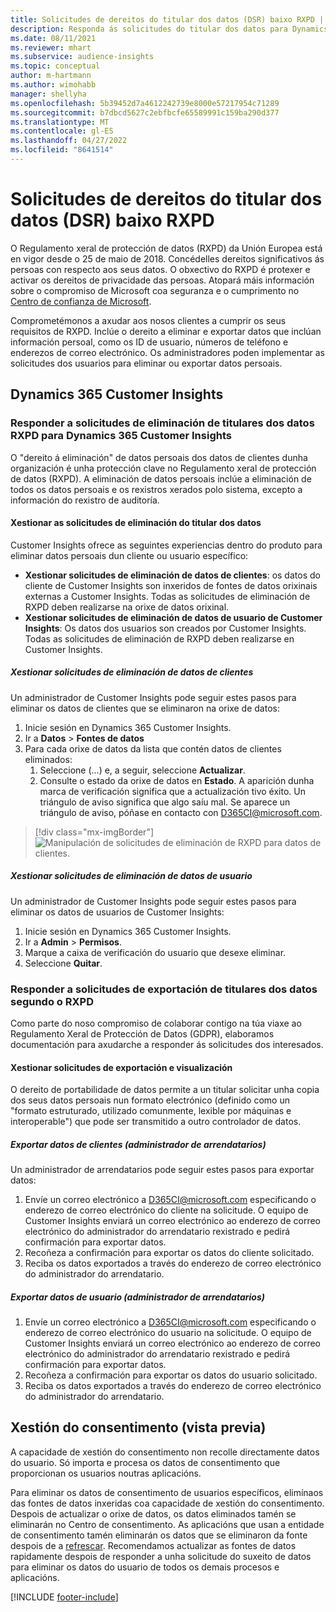 ```yaml
---
title: Solicitudes de dereitos do titular dos datos (DSR) baixo RXPD | Microsoft Docs
description: Responda ás solicitudes do titular dos datos para Dynamics 365 Customer Insights.
ms.date: 08/11/2021
ms.reviewer: mhart
ms.subservice: audience-insights
ms.topic: conceptual
author: m-hartmann
ms.author: wimohabb
manager: shellyha
ms.openlocfilehash: 5b39452d7a4612242739e8000e57217954c71289
ms.sourcegitcommit: b7dbcd5627c2ebfbcfe65589991c159ba290d377
ms.translationtype: MT
ms.contentlocale: gl-ES
ms.lasthandoff: 04/27/2022
ms.locfileid: "8641514"
---
```

# <a name="data-subject-rights-dsr-requests-under-gdpr"></a>Solicitudes de dereitos do titular dos datos (DSR) baixo RXPD

O Regulamento xeral de protección de datos (RXPD) da Unión Europea está en vigor desde o 25 de maio de 2018. Concédelles dereitos significativos ás persoas con respecto aos seus datos. O obxectivo do RXPD é protexer e activar os dereitos de privacidade das persoas. Atopará máis información sobre o compromiso de Microsoft coa seguranza e o cumprimento no [Centro de confianza de Microsoft](https://www.microsoft.com/trust-center).

Comprometémonos a axudar aos nosos clientes a cumprir os seus requisitos de RXPD. Inclúe o dereito a eliminar e exportar datos que inclúan información persoal, como os ID de usuario, números de teléfono e enderezos de correo electrónico. Os administradores poden implementar as solicitudes dos usuarios para eliminar ou exportar datos persoais.

## <a name="dynamics-365-customer-insights"></a>Dynamics 365 Customer Insights

### <a name="responding-to-gdpr-data-subject-delete-requests-for-dynamics-365-customer-insights"></a>Responder a solicitudes de eliminación de titulares dos datos RXPD para Dynamics 365 Customer Insights

O "dereito á eliminación" de datos persoais dos datos de clientes dunha organización é unha protección clave no Regulamento xeral de protección de datos (RXPD). A eliminación de datos persoais inclúe a eliminación de todos os datos persoais e os rexistros xerados polo sistema, excepto a información do rexistro de auditoría.

#### <a name="manage-data-subject-delete-requests"></a>Xestionar as solicitudes de eliminación do titular dos datos

Customer Insights ofrece as seguintes experiencias dentro do produto para eliminar datos persoais dun cliente ou usuario específico:

- **Xestionar solicitudes de eliminación de datos de clientes**: os datos do cliente de Customer Insights son inxeridos de fontes de datos orixinais externas a Customer Insights. Todas as solicitudes de eliminación de RXPD deben realizarse na orixe de datos orixinal.
- **Xestionar solicitudes de eliminación de datos de usuario de Customer Insights**: Os datos dos usuarios son creados por Customer Insights. Todas as solicitudes de eliminación de RXPD deben realizarse en Customer Insights.

##### <a name="manage-requests-to-delete-customer-data"></a>Xestionar solicitudes de eliminación de datos de clientes

Un administrador de Customer Insights pode seguir estes pasos para eliminar os datos de clientes que se eliminaron na orixe de datos:

1. Inicie sesión en Dynamics 365 Customer Insights.
2. Ir a **Datos** > **Fontes de datos**
3. Para cada orixe de datos da lista que contén datos de clientes eliminados:
   1. Seleccione (...) e, a seguir, seleccione **Actualizar**.
   2. Consulte o estado da orixe de datos en **Estado**. A aparición dunha marca de verificación significa que a actualización tivo éxito. Un triángulo de aviso significa que algo saíu mal. Se aparece un triángulo de aviso, póñase en contacto con D365CI@microsoft.com.

> [!div class="mx-imgBorder"]
> ![Manipulación de solicitudes de eliminación de RXPD para datos de clientes.](media/gdpr-data-sources.png "Manipulación de solicitudes de eliminación de RXPD para datos de clientes")

##### <a name="manage-delete-requests-for-user-data"></a>Xestionar solicitudes de eliminación de datos de usuario

Un administrador de Customer Insights pode seguir estes pasos para eliminar os datos de usuarios de Customer Insights:

1. Inicie sesión en Dynamics 365 Customer Insights.
2. Ir a **Admin** > **Permisos**.
3. Marque a caixa de verificación do usuario que desexe eliminar.
4. Seleccione **Quitar**.

### <a name="responding-to-gdpr-data-subject-export-requests"></a>Responder a solicitudes de exportación de titulares dos datos segundo o RXPD

Como parte do noso compromiso de colaborar contigo na túa viaxe ao Regulamento Xeral de Protección de Datos (GDPR), elaboramos documentación para axudarche a responder ás solicitudes dos interesados.

#### <a name="manage-export-and-view-requests"></a>Xestionar solicitudes de exportación e visualización

O dereito de portabilidade de datos permite a un titular solicitar unha copia dos seus datos persoais nun formato electrónico (definido como un "formato estruturado, utilizado comunmente, lexible por máquinas e interoperable") que pode ser transmitido a outro controlador de datos.

##### <a name="export-customer-data-tenant-admin"></a>Exportar datos de clientes (administrador de arrendatarios)

Un administrador de arrendatarios pode seguir estes pasos para exportar datos:

1. Envíe un correo electrónico a D365CI@microsoft.com especificando o enderezo de correo electrónico do cliente na solicitude. O equipo de Customer Insights enviará un correo electrónico ao enderezo de correo electrónico do administrador do arrendatario rexistrado e pedirá confirmación para exportar datos.
2. Recoñeza a confirmación para exportar os datos do cliente solicitado.
3. Reciba os datos exportados a través do enderezo de correo electrónico do administrador do arrendatario.

##### <a name="export-user-data-tenant-admin"></a>Exportar datos de usuario (administrador de arrendatarios)

1. Envíe un correo electrónico a D365CI@microsoft.com especificando o enderezo de correo electrónico do usuario na solicitude. O equipo de Customer Insights enviará un correo electrónico ao enderezo de correo electrónico do administrador do arrendatario rexistrado e pedirá confirmación para exportar datos.
2. Recoñeza a confirmación para exportar os datos do usuario solicitado.
3. Reciba os datos exportados a través do enderezo de correo electrónico do administrador do arrendatario.

## <a name="consent-management-preview"></a>Xestión do consentimento (vista previa)

A capacidade de xestión do consentimento non recolle directamente datos do usuario. Só importa e procesa os datos de consentimento que proporcionan os usuarios noutras aplicacións.

Para eliminar os datos de consentimento de usuarios específicos, elimínaos das fontes de datos inxeridas coa capacidade de xestión do consentimento. Despois de actualizar o orixe de datos, os datos eliminados tamén se eliminarán no Centro de consentimento. As aplicacións que usan a entidade de consentimento tamén eliminarán os datos que se eliminaron da fonte despois de a [refrescar](system.md#refresh-processes). Recomendamos actualizar as fontes de datos rapidamente despois de responder a unha solicitude do suxeito de datos para eliminar os datos do usuario de todos os demais procesos e aplicacións.

[!INCLUDE [footer-include](includes/footer-banner.md)]